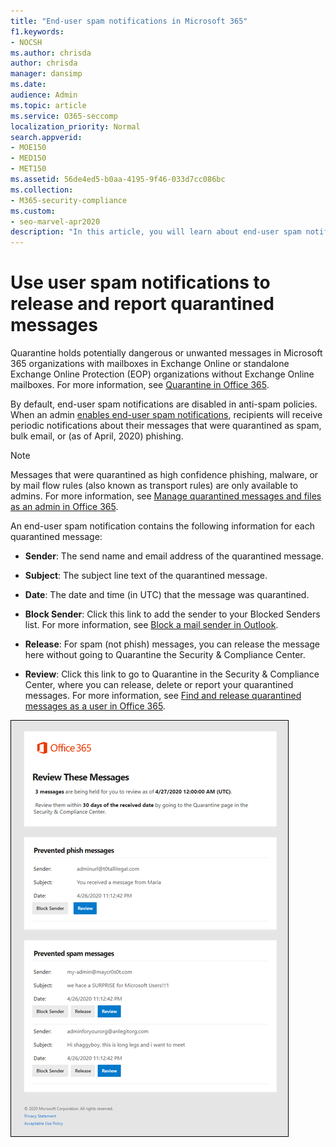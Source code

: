 ```yaml
---
title: "End-user spam notifications in Microsoft 365"
f1.keywords:
- NOCSH
ms.author: chrisda
author: chrisda
manager: dansimp
ms.date:
audience: Admin
ms.topic: article
ms.service: O365-seccomp
localization_priority: Normal
search.appverid:
- MOE150
- MED150
- MET150
ms.assetid: 56de4ed5-b0aa-4195-9f46-033d7cc086bc
ms.collection:
- M365-security-compliance
ms.custom:
- seo-marvel-apr2020
description: "In this article, you will learn about end-user spam notifications for quarantined messages."
---
```


# Use user spam notifications to release and report quarantined messages

Quarantine holds potentially dangerous or unwanted messages in Microsoft 365 organizations with mailboxes in Exchange Online or standalone Exchange Online Protection (EOP) organizations without Exchange Online mailboxes. For more information, see [Quarantine in Office 365](quarantine-email-messages.md).

By default, end-user spam notifications are disabled in anti-spam policies. When an admin [enables end-user spam notifications](configure-your-spam-filter-policies.md#configure-end-user-spam-notifications), recipients will receive periodic notifications about their messages that were quarantined as spam, bulk email, or (as of April, 2020) phishing.

> [!NOTE]
> Messages that were quarantined as high confidence phishing, malware, or by mail flow rules (also known as transport rules) are only available to admins. For more information, see [Manage quarantined messages and files as an admin in Office 365](manage-quarantined-messages-and-files.md).

An end-user spam notification contains the following information for each quarantined message:

- **Sender**: The send name and email address of the quarantined message.

- **Subject**: The subject line text of the quarantined message.

- **Date**: The date and time (in UTC) that the message was quarantined.

- **Block Sender**: Click this link to add the sender to your Blocked Senders list. For more information, see [Block a mail sender in Outlook](https://support.office.com/article/b29fd867-cac9-40d8-aed1-659e06a706e4).

- **Release**: For spam (not phish) messages, you can release the message here without going to Quarantine the Security & Compliance Center.

- **Review**: Click this link to go to Quarantine in the Security & Compliance Center, where you can release, delete or report your quarantined messages. For more information, see [Find and release quarantined messages as a user in Office 365](find-and-release-quarantined-messages-as-a-user.md).

![Example end-user spam notification](../../media/end-user-spam-notification.png)

